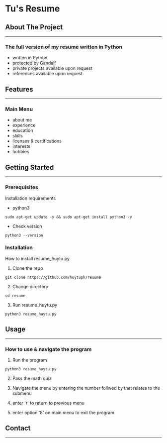# Tu's Resume

## About The Project
---
### The full version of my resume written in Python
- written in Python
- protected by Gandalf
- private projects available upon request 
- references available upon request

## Features
---
### Main Menu
- about me
- experience
- education
- skills
- licenses & certifications
- interests
- hobbies


## Getting Started
---
### Prerequisites
Installation requirements
- python3

`sudo apt-get update -y && sudo apt-get install python3 -y`

- Check version

`python3 --version`

### Installation
How to install resume_huytu.py
1. Clone the repo

`git clone https://github.com/huytuph/resume`

2. Change directory

`cd resume`

3. Run resume_huytu.py 

`python3 resume_huytu.py`


## Usage
---
### How to use & navigate the program

1. Run the program

`python3 resume_huytu.py`

2. Pass the math quiz

3. Navigate the menu by entering the number follwed by that relates to the submenu

4. enter 'r' to return to previous menu

5. enter option '8' on main menu to exit the program



## Contact
---

